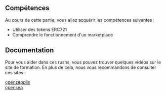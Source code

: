 ## Compétences

Au cours de cette partie, vous allez acquérir les compétences suivantes :

- Utiliser des tokens ERC721
- Comprendre le fonctionnement d'un marketplace

## Documentation

Pour vous aider dans ces rushs, vous pouvez trouver quelques vidéos sur le site de formation.
En plus de cela, nous vous recommandons de consulter ces sites :

[openzepplin](https://docs.openzeppelin.com/contracts/4.x/)\
[opensea](https://docs.opensea.io/)
